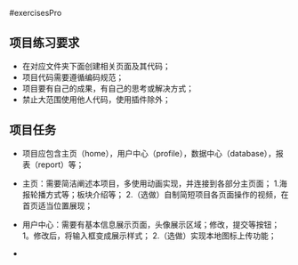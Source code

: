 #exercisesPro

## 项目练习要求
- 在对应文件夹下面创建相关页面及其代码；
- 项目代码需要遵循编码规范；
- 项目要有自己的成果，有自己的思考或解决方式；
- 禁止大范围使用他人代码，使用插件除外；

## 项目任务
- 项目应包含主页（home），用户中心（profile），数据中心（database），报表（report）等；
- 主页：需要简洁阐述本项目，多使用动画实现，并连接到各部分主页面；
	1.海报轮播方式等；板块介绍等；
	2.（选做）自制简短项目各页面操作的视频，在首页适当位置展现；
	
- 用户中心：需要有基本信息展示页面，头像展示区域；修改，提交等按钮；
	1。修改后，将输入框变成展示样式；
	2.（选做）实现本地图标上传功能；

- 